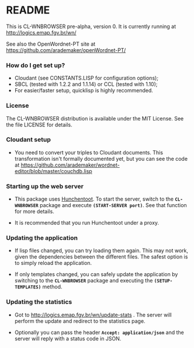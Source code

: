 # README #

This is CL-WNBROWSER pre-alpha, version 0.  It is currently running at http://logics.emap.fgv.br/wn/

See also the OpenWordnet-PT site at https://github.com/arademaker/openWordnet-PT/

### How do I get set up? ###

* Cloudant (see CONSTANTS.LISP for configuration options);
* SBCL (tested with 1.2.2 and 1.1.14) or CCL (tested with 1.10);
* For easier/faster setup, quicklisp is highly recommended.

### License ###

The CL-WNBROWSER distribution is available under the MIT License.  See
the file LICENSE for details.

### Cloudant setup ###

* You need to convert your triples to Cloudant documents.  This
  transformation isn't formally documented yet, but you can see the
  code at
  https://github.com/arademaker/wordnet-editor/blob/master/couchdb.lisp

### Starting up the web server ###

* This package uses [Hunchentoot](http://weitz.de/hunchentoot/).  To
  start the server, switch to the **`CL-WNBROWSER`** package and execute
  **`(START-SERVER port)`**.  See that function for more details.

* It is recommended that you run Hunchentoot under a proxy.

### Updating the application ###

* If lisp files changed, you can try loading them again.  This may not
  work, given the dependencies between the different files.  The
  safest option is to simply reload the application.

* If only templates changed, you can safely update the application by
  switching to the **`CL-WNBROWSER`** package and executing the
  **`(SETUP-TEMPLATES)`** method.

### Updating the statistics ###

* Got to http://logics.emap.fgv.br/wn/update-stats .  The server will
  perform the update and redirect to the statistics page.

* Optionally you can pass the header **`Accept: application/json`** and the
  server will reply with a status code in JSON.
